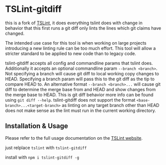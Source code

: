 TSLint-gitdiff
======

this is a fork of [TSLint](https://www.npmjs.com/package/tslint), it does everything tslint does with 
change in behavior that this first runs a git diff only lints the lines which git claims have changed.

The intended use case for this tool is when working on large projects introducing a new linting rule can be 
too much effort. This tool will allow a stricter standard to be applied to new code than to legacy code.

tslint-gitdiff accepts all config and commandline params that tslint does. Additionally it accepts an optional
commandline param `--branch <branch>`. Not specifying a branch will cause git diff to local working copy changes to HEAD. Specifying a branch param will pass this to the git diff as the tip to compare HEAD to. An alternative format `--branch <branch>...` will cause git diff to determine the merge base from <branch> and HEAD and show changes from the merge base to HEAD. This is git diff behavior more info can be found using `git diff --help`. tslint-gitdiff does not support the format `<base-branch>...<target-branch>` as linting on any target branch other than HEAD does not make sense as the lint must run in the current working directory.

Installation & Usage
------------

Please refer to the full usage documentation on the [TSLint website](https://palantir.github.io/tslint/). 

just relplace `tslint` with `tslint-gitdiff`

install with `npm i tslint-gitdiff -g`